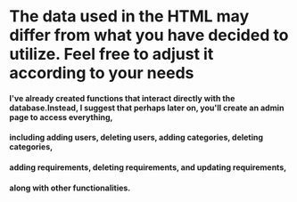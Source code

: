 # The data used in the HTML may differ from what you have decided to utilize. Feel free to adjust it according to your needs







#### I've already created functions that interact directly with the database.Instead, I suggest that perhaps later on, you'll create an admin page to access everything, 
#### including adding users, deleting users, adding categories, deleting categories, 
#### adding requirements, deleting requirements, and updating requirements, 
#### along with other functionalities.